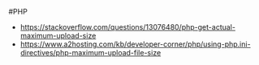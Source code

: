 #PHP

- https://stackoverflow.com/questions/13076480/php-get-actual-maximum-upload-size
- https://www.a2hosting.com/kb/developer-corner/php/using-php.ini-directives/php-maximum-upload-file-size